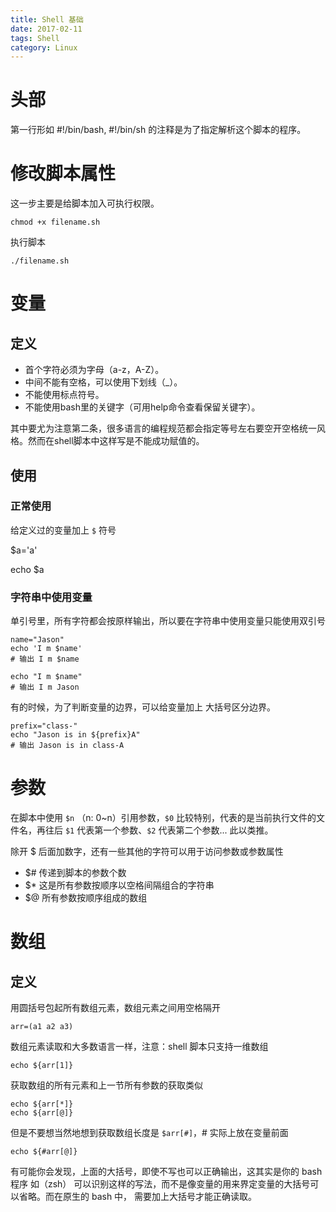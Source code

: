 ```yaml
---
title: Shell 基础
date: 2017-02-11
tags: Shell
category: Linux
---
```


# 头部

第一行形如 #!/bin/bash, #!/bin/sh 的注释是为了指定解析这个脚本的程序。

# 修改脚本属性

这一步主要是给脚本加入可执行权限。


	chmod +x filename.sh

执行脚本

	./filename.sh
	
# 变量


## 定义

* 首个字符必须为字母（a-z，A-Z）。
* 中间不能有空格，可以使用下划线（_）。
* 不能使用标点符号。
* 不能使用bash里的关键字（可用help命令查看保留关键字）。

其中要尤为注意第二条，很多语言的编程规范都会指定等号左右要空开空格统一风格。然而在shell脚本中这样写是不能成功赋值的。

## 使用

### 正常使用

给定义过的变量加上 `$` 符号

$a='a'

echo $a

### 字符串中使用变量

单引号里，所有字符都会按原样输出，所以要在字符串中使用变量只能使用双引号

	name="Jason"
	echo 'I m $name' 
	# 输出 I m $name
	
	echo "I m $name"
	# 输出 I m Jason

有的时候，为了判断变量的边界，可以给变量加上 大括号区分边界。

	prefix="class-"
	echo "Jason is in ${prefix}A"
	# 输出 Jason is in class-A
	

# 参数

在脚本中使用 `$n` （n: 0~n）引用参数，`$0` 比较特别，代表的是当前执行文件的文件名，再往后 `$1` 代表第一个参数、`$2` 代表第二个参数... 此以类推。

除开 $ 后面加数字，还有一些其他的字符可以用于访问参数或参数属性

* 	$#	传递到脚本的参数个数
* 	$*  这是所有参数按顺序以空格间隔组合的字符串
* 	$@	所有参数按顺序组成的数组


# 数组

## 定义

用圆括号包起所有数组元素，数组元素之间用空格隔开

	arr=(a1 a2 a3)
	
	
数组元素读取和大多数语言一样，注意：shell 脚本只支持一维数组

	echo ${arr[1]}

获取数组的所有元素和上一节所有参数的获取类似

	echo ${arr[*]}
	echo ${arr[@]}

但是不要想当然地想到获取数组长度是 `$arr[#]`，# 实际上放在变量前面

	echo ${#arr[@]}

有可能你会发现，上面的大括号，即使不写也可以正确输出，这其实是你的 bash 程序 如（zsh） 可以识别这样的写法，而不是像变量的用来界定变量的大括号可以省略。而在原生的 bash 中， 需要加上大括号才能正确读取。


	

















































